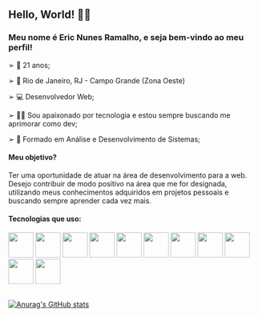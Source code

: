 ## Hello, World! 💎✨
### Meu nome é Eric Nunes Ramalho, e seja bem-vindo ao meu perfil!

➢ 🍷 21 anos;

➢ 📍 Rio de Janeiro, RJ - Campo Grande (Zona Oeste)

➢ 💻 Desenvolvedor Web;

➢ 👨‍💻 Sou apaixonado por tecnologia e estou sempre buscando me aprimorar como dev;

➢ 📘 Formado em Análise e Desenvolvimento de Sistemas;

#### Meu objetivo?
Ter uma oportunidade de atuar na área de desenvolvimento para a web. Desejo contribuir de modo positivo na área que me for designada, utilizando meus conhecimentos adquiridos em projetos pessoais e buscando sempre aprender cada vez mais.

#### Tecnologias que uso:
<div>
  <img src="https://cdn.jsdelivr.net/gh/devicons/devicon/icons/html5/html5-plain.svg" width = "50" height = "50"/>
  <img src="https://cdn.jsdelivr.net/gh/devicons/devicon/icons/css3/css3-plain.svg" width = "50" height = "50"/>
  <img src="https://cdn.jsdelivr.net/gh/devicons/devicon/icons/javascript/javascript-plain.svg" width = "50" height = "50"/>
   <img src="https://cdn.jsdelivr.net/gh/devicons/devicon/icons/react/react-original.svg" width = "50" height = "50"/>
   <img src="https://cdn.jsdelivr.net/gh/devicons/devicon/icons/sass/sass-original.svg" width = "50" height = "50"/>
  <img src="https://cdn.jsdelivr.net/gh/devicons/devicon/icons/jquery/jquery-plain.svg" width = "50" height = "50"/>
  <img src="https://cdn.jsdelivr.net/gh/devicons/devicon/icons/python/python-original.svg" width = "50" height = "50"/>
  <img src="https://cdn.jsdelivr.net/gh/devicons/devicon/icons/django/django-plain.svg" width = "50" height = "50"/>
  <img src="https://cdn.jsdelivr.net/gh/devicons/devicon/icons/postgresql/postgresql-plain.svg" width = "50" height = "50"/>
  <img src="https://cdn.jsdelivr.net/gh/devicons/devicon/icons/git/git-plain.svg" width = "50" height = "50"/>
  <img src="https://cdn.jsdelivr.net/gh/devicons/devicon/icons/figma/figma-original.svg" width = "50" height = "50"/>
</div>

##
[![Anurag's GitHub stats](https://github-readme-stats.vercel.app/api?username=ericnunes0&theme=radical)](https://github.com/anuraghazra/github-readme-stats)
